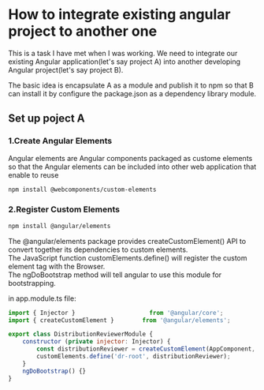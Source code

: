 # How to integrate existing angular project to another one
This is a task I have met when I was working. We need to integrate our existing Angular application(let's say project A) into another developing Angular project(let's say project B).

The basic idea is encapsulate A as a module and publish it to npm so that B can install it by configure the package.json as a dependency library module.
## Set up poject A
### 1.Create Angular Elements
Angular elements are Angular components packaged as custome elements so that the Angular elements can be included into other web application that enable to reuse
```bash
npm install @webcomponents/custom-elements
```
### 2.Register Custom Elements
```bash
npm install @angular/elements
```
The @angular/elements package provides createCustomElement() API to convert together its dependencies to custom elements.   
The JavaScript function customElements.define() will register the custom element tag with the Browser.    
The ngDoBootstrap method will tell angular to use this module for bootstrapping.

in app.module.ts file:
```javascript
import { Injector }                     from '@angular/core';
import { createCustomElement }        from '@angular/elements';

export class DistributionReviewerModule {
    constructor (private injector: Injector) {
        const distributionReviewer = createCustomElement(AppComponent, { injector });
        customElements.define('dr-root', distributionReviewer);
    }
    ngDoBootstrap() {}
}
```

